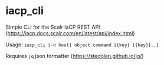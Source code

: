 # iacp_cli
Simple CLI for the Scalr IaCP REST API (https://iacp.docs.scalr.com/en/latest/api/index.html)

Usage: `iacp_cli [-h host] object command [{key} [{key}]..]`

Requires `jq` json formatter (https://stedolan.github.io/jq/)
